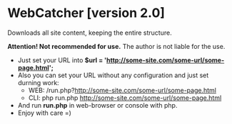 WebCatcher [version 2.0]
==========
Downloads all site content, keeping the entire structure.

**Attention! Not recommended for use.**
The author is not liable for the use.

* Just set your URL into **$url = 'http://some-site.com/some-url/some-page.html';**
* Also you can set your URL without any configuration and just set durning work:
  * WEB: /run.php?http://some-site.com/some-url/some-page.html
  * CLI: php run.php http://some-site.com/some-url/some-page.html
* And run **run.php** in web-browser or console with php.
* Enjoy with care =)
